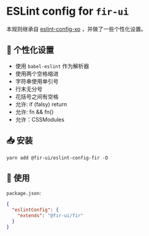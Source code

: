 # ESLint config for `fir-ui`

本规则继承自 [eslint-config-xo](https://github.com/xojs/eslint-config-xo) ，并做了一些个性化设置。

## 🌟 个性化设置
- 使用 `babel-eslint` 作为解析器
- 使用两个空格缩进
- 字符串使用单引号
- 行末无分号
- 花括号之间有空格
- 允许: if (falsy) return
- 允许: fn && fn()
- 允许：CSSModules

## 📥 安装
```shell
yarn add @fir-ui/eslint-config-fir -D
```

## 🔧 使用
`package.json`:
```json
{
  "eslintConfig": {
    "extends": "@fir-ui/fir"
  }
}
```
